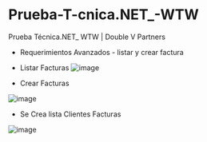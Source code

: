 # Prueba-T-cnica.NET_-WTW
Prueba Técnica.NET_ WTW     |     Double V Partners



- Requerimientos Avanzados - listar y crear factura

- Listar Facturas
![image](https://github.com/gerardoramos89/Prueba-T-cnica.NET_-WTW/assets/57040617/0537d91c-7538-474b-bccc-53860a1bc16a)

- Crear Facturas

![image](https://github.com/gerardoramos89/Prueba-T-cnica.NET_-WTW/assets/57040617/46fbbb20-5d43-4777-8845-0176070a9c8b)

- Se Crea lista Clientes Facturas


![image](https://github.com/gerardoramos89/Prueba-T-cnica.NET_-WTW/assets/57040617/af1b935c-2236-4638-925a-c55916200c50)

